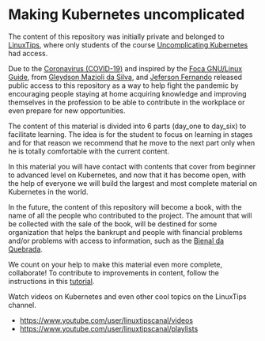 # Making Kubernetes uncomplicated

The content of this repository was initially private and belonged to [LinuxTips](https://www.linuxtips.io), where only students of the course [Uncomplicating Kubernetes](https://www.linuxtips.io/product-page/uncomplicating-it-kubernetes) had access.

Due to the [Coronavirus (COVID-19)](https://coronavirus.jhu.edu/map.html) and inspired by the [Foca GNU/Linux Guide](https://guiafoca.org), from [Gleydson Mazioli da Silva](https://twitter.com/gleydsonmazioli), and [Jeferson Fernando](https://twitter.com/badtux_) released public access to this repository as a way to help fight the pandemic by encouraging people staying at home acquiring knowledge and improving themselves in the profession to be able to contribute in the workplace or even prepare for new opportunities.

The content of this material is divided into 6 parts (day_one to day_six) to facilitate learning. The idea is for the student to focus on learning in stages and for that reason we recommend that he move to the next part only when he is totally comfortable with the current content.

In this material you will have contact with contents that cover from beginner to advanced level on Kubernetes, and now that it has become open, with the help of everyone we will build the largest and most complete material on Kubernetes in the world.

In the future, the content of this repository will become a book, with the name of all the people who contributed to the project. The amount that will be collected with the sale of the book, will be destined for some organization that helps the bankrupt and people with financial problems and/or problems with access to information, such as the [Bienal da Quebrada](https://twitter.com/bienalquebrada).

We count on your help to make this material even more complete, collaborate! To contribute to improvements in content, follow the instructions in this [tutorial](CONTRIBUTING.md).

Watch videos on Kubernetes and even other cool topics on the LinuxTips channel.

* https://www.youtube.com/user/linuxtipscanal/videos
* https://www.youtube.com/user/linuxtipscanal/playlists
